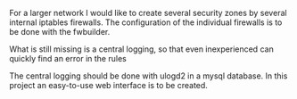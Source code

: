 For a larger network I would like to create several security zones by several internal iptables firewalls. The configuration of the individual firewalls is to be done with the fwbuilder.

What is still missing is a central logging, so that even inexperienced can quickly find an error in the rules

The central logging should be done with ulogd2 in a mysql database. In this project an easy-to-use web interface is to be created.